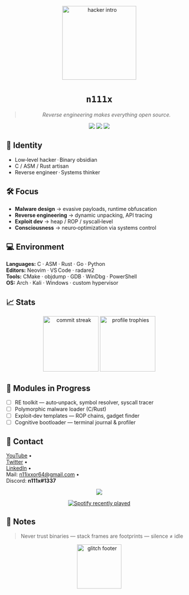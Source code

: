 <!-- ────────────────────────────  BANNER  ─────────────────────────────── -->
<p align="center">
  <!-- GIF animado principal (puedes reemplazar la URL por otro GIF de GIPHY) -->
  <img src="https://media3.giphy.com/media/v1.Y2lkPTc5MGI3NjExMTgyNnlhbnFyYnQwd3J4aXRuMWVkMGlleXgyNTlieTh6bzVjMHA2bSZlcD12MV9pbnRlcm5hbF9naWZfYnlfaWQmY3Q9Zw/YN96HMixmb0IGgefiI/giphy.gif" height="200" alt="hacker intro"/>
</p>

<h1 align="center"><code>n111x</code></h1>
<blockquote align="center"><em>Reverse engineering makes everything open source.</em></blockquote>

<!-- ────────────────────────────  BADGES  ─────────────────────────────── -->
<p align="center">
  <!-- Todas estas “shields” consumen la API pública de GitHub (muy estable) -->
  <img src="https://img.shields.io/github/followers/N111X?label=Followers&color=00FF95&style=flat-square"/>
  <img src="https://img.shields.io/github/stars/N111X?label=Stars&color=00FF95&style=flat-square"/>
  <img src="https://img.shields.io/github/commit-activity/m/N111X?label=Commits%20(last%2030d)&color=00FF95&style=flat-square"/>
</p>

<!-- ────────────────────────────  IDENTITY  ───────────────────────────── -->
## 🧠 Identity
- Low‑level hacker · Binary obsidian  
- C / ASM / Rust artisan  
- Reverse engineer · Systems thinker  

<!-- ────────────────────────────  FOCUS  ──────────────────────────────── -->
## 🛠 Focus
- **Malware design** → evasive payloads, runtime obfuscation  
- **Reverse engineering** → dynamic unpacking, API tracing  
- **Exploit dev** → heap / ROP / syscall‑level  
- **Consciousness** → neuro‑optimization via systems control  

<!-- ────────────────────────────  ENVIRONMENT  ────────────────────────── -->
## 💻 Environment
**Languages:** C · ASM · Rust · Go · Python  
**Editors:** Neovim · VS Code · radare2  
**Tools:** CMake · objdump · GDB · WinDbg · PowerShell  
**OS:** Arch · Kali · Windows · custom hypervisor  

<!-- ────────────────────────────  STATS  ──────────────────────────────── -->
## 📈 Stats
<p align="center">
  <!-- Commit streak — Servidor estable (demolab) -->
  <img src="https://streak-stats.demolab.com/?user=N111X&theme=dark&hide_border=true" height="150" alt="commit streak"/>
  <!-- Trofeos de GitHub — Muy poco downtime -->
  <img src="https://github-profile-trophy.vercel.app/?username=N111X&theme=onedark&no-frame=true&column=3&margin-w=10" height="150" alt="profile trophies"/>
</p>

<!--  Si prefieres ocultar cualquier tarjeta, comenta la línea correspondiente  -->

<!-- ────────────────────────────  MODULES  ────────────────────────────── -->
## 🧩 Modules in Progress
- [ ] RE toolkit — auto‑unpack, symbol resolver, syscall tracer  
- [ ] Polymorphic malware loader (C/Rust)  
- [ ] Exploit‑dev templates — ROP chains, gadget finder  
- [ ] Cognitive bootloader — terminal journal & profiler  

<!-- ────────────────────────────  CONTACT  ────────────────────────────── -->
## 📡 Contact
[YouTube](https://www.youtube.com/@NIX-l3v)  •  
[Twitter](https://x.com/N1IX_D)  •  
[LinkedIn](https://www.linkedin.com/in/synixd/)  •  
Mail: <a href="mailto:n11ixxor64@gmail.com">n11ixxor64@gmail.com</a>  •  
Discord: **n111x#1337**

<!-- ────────────────────────────  MUSIC  ──────────────────────────────── -->
<!-- Si en algún momento el badge de Spotify se cae, comenta la línea y listo -->
<p align="center">
  <img src="https://img.shields.io/badge/Spotify-Now%20Hacking-green?logo=spotify&logoColor=black&labelColor=111111&color=00FF95&style=flat-square"/>
  <div align="center">
  <a href="https://open.spotify.com/user/31p7gtifiqew6q5kkcn7gzk4owae">
    <img src="https://spotify-recently-played-readme.vercel.app/api?user=31p7gtifiqew6q5kkcn7gzk4owae&count=5&unique=false" alt="Spotify recently played"  />
  </a>
</div>
</p>

<!-- ────────────────────────────  NOTES  ──────────────────────────────── -->
## 🔐 Notes
> Never trust binaries — stack frames are footprints — silence ≠ idle  

<!-- ────────────────────────────  FOOTER  ─────────────────────────────── -->
<p align="center">
  <!-- GIF decorativo de pie de página (cámbialo a tu gusto) -->
  <img src="https://media.giphy.com/media/xUPGcEliCc7bETyfO8/giphy.gif" height="120" alt="glitch footer"/>
</p>
